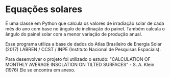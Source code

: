 # Equações solares

É uma classe em Python que calcula os valores de irradiação solar de cada mês 
do ano com base no ângulo de inclinação do painel.
Também calcula o ângulo do painel solar com a menor variação de produção anual.

Esse programa utiliza a base de dados do Atlas Brasileiro de Energia Solar (2017)
LABREN / CCST / INPE (Instituto Nacional de Pesquisas Espaciais).

Para desenvolver o projeto foi utilizado o estudo: 
"CALCULATION OF MONTHLY AVERAGE INSOLATION ON TILTED SURFACES" - S. A. Klein (1976)
Ele se encontra em anexo.
